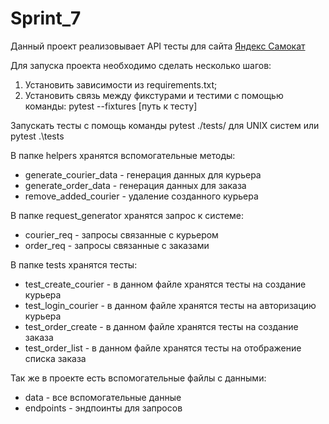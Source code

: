 # Sprint_7

Данный проект реализовывает API тесты для сайта [Яндекс Самокат](https://qa-scooter.praktikum-services.ru)

Для запуска проекта необходимо сделать несколько шагов:

1. Установить зависимости из requirements.txt;
2. Установить связь между фикстурами и тестими с помощью команды: pytest --fixtures [путь к тесту]

Запускать тесты с помощь команды pytest ./tests/ для UNIX систем или pytest .\tests

В папке helpers хранятся вспомогательные методы:
* generate_courier_data - генерация данных для курьера
* generate_order_data - генерация данных для заказа
* remove_added_courier - удаление созданного курьера

В папке request_generator хранятся запрос к системе:
* courier_req - запросы связанные с курьером
* order_req - запросы связанные с заказами

В папке tests хранятся тесты:
* test_create_courier - в данном файле хранятся тесты на создание курьера
* test_login_courier - в данном файле хранятся тесты на авторизацию курьера
* test_order_create - в данном файле хранятся тесты на создание заказа
* test_order_list - в данном файле хранятся тесты на отображение списка заказа

Так же в проекте есть вспомогательные файлы с данными:
* data - все вспомогательные данные
* endpoints - эндпоинты для запросов